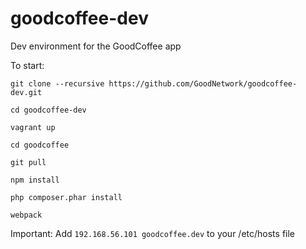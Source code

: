 # goodcoffee-dev
Dev environment for the GoodCoffee app

To start:

`git clone --recursive https://github.com/GoodNetwork/goodcoffee-dev.git`

`cd goodcoffee-dev`

`vagrant up`

`cd goodcoffee`

`git pull`

`npm install`

`php composer.phar install`

`webpack`

Important:
Add `192.168.56.101 goodcoffee.dev` to your /etc/hosts file
